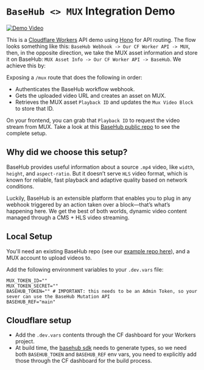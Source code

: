 # `BaseHub <> MUX` Integration Demo

[![Demo Video](https://via.placeholder.com/800x450.png?text=Demo+Video)](https://assets.basehub.com/321e4840/aa578cd508fdeabaf6057f93174f7d58/demo1080.mp4)

This is a [Cloudflare Workers](https://developers.cloudflare.com/workers/) API demo using [Hono](https://hono.dev/docs/getting-started/cloudflare-workers) for API routing. The flow looks something like this: `BaseHub Webhook -> Our CF Worker API -> MUX`, then, in the opposite direction, we take the MUX asset information and store it on BaseHub: `MUX Asset Info -> Our CF Worker API -> BaseHub`. We achieve this by:

Exposing a `/mux` route that does the following in order:

* Authenticates the BaseHub workflow webhook.
* Gets the uploaded video URL and creates an asset on MUX.
* Retrieves the MUX asset `Playback ID` and updates the `Mux Video Block` to store that ID.

On your frontend, you can grab that `Playback ID` to request the video stream from MUX. Take a look at this [BaseHub public repo](https://basehub.com/joyco/basehub-mux-demo) to see the complete setup.

## Why did we choose this setup?

BaseHub provides useful information about a source `.mp4` video, like `width`, `height`, and `aspect-ratio`. But it doesn’t serve `HLS` video format, which is known for reliable, fast playback and adaptive quality based on network conditions.

Luckily, BaseHub is an extensible platform that enables you to plug in any webhook triggered by an action taken over a block—that’s what’s happening here. We get the best of both worlds, dynamic video content managed through a CMS + HLS video streaming.

## Local Setup

You'll need an existing BaseHub repo (see our [example repo here](https://basehub.com/joyco/basehub-mux-demo)), and a MUX account to upload videos to.

Add the following environment variables to your `.dev.vars` file:

```env
MUX_TOKEN_ID=""
MUX_TOKEN_SECRET=""
BASEHUB_TOKEN="" # IMPORTANT: this needs to be an Admin Token, so your sever can use the BaseHub Mutation API
BASEHUB_REF="main"
```

## Cloudflare setup

- Add the `.dev.vars` contents through the CF dashboard for your Workers project.
- At build time, the [basehub sdk](https://github.com/basehub-ai/basehub) needs to generate types, so we need both `BASEHUB_TOKEN` and `BASEHUB_REF` env vars, you need to explicitly add those through the CF dashboard for the build process.
